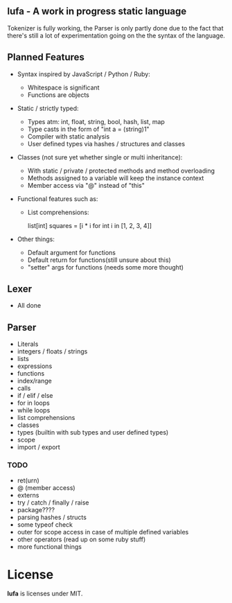 lufa - A work in progress static language
-----------------------------------------

Tokenizer is fully working, the Parser is only partly done due to the fact that there's
still a lot of experimentation going on the the syntax of the language.


## Planned Features

- Syntax inspired by JavaScript / Python / Ruby:
    
    - Whitespace is significant
    - Functions are objects

- Static / strictly typed:
    
    - Types atm: int, float, string, bool, hash, list, map
    - Type casts in the form of "int a = (string)1"
    - Compiler with static analysis
    - User defined types via hashes / structures and classes

- Classes (not sure yet whether single or multi inheritance):
    
    - With static / private / protected methods and method overloading
    - Methods assigned to a variable will keep the instance context
    - Member access via "@" instead of "this"

- Functional features such as:
    
    - List comprehensions:

        list[int] squares = [i * i for int i in [1, 2, 3, 4]]

- Other things:
    
    - Default argument for functions
    - Default return for functions(still unsure about this)
    - "setter" args for functions (needs some more thought)


## Lexer

- All done


## Parser

- Literals
- integers / floats / strings
- lists
- expressions
- functions
- index/range
- calls
- if / elif / else
- for in loops
- while loops
- list comprehensions
- classes
- types (builtin with sub types and user defined types)
- scope
- import / export

### TODO

- ret(urn)
- @ (member access)
- externs
- try / catch / finally / raise
- package????
- parsing hashes / structs
- some typeof check
- outer for scope access in case of multiple defined variables
- other operators (read up on some ruby stuff)
- more functional things

# License

**lufa** is licenses under MIT.

